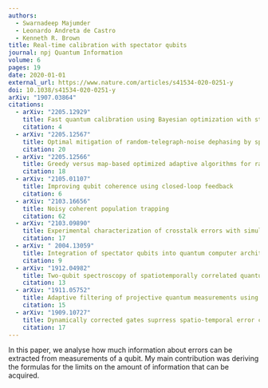 ```yaml
---
authors:
  - Swarnadeep Majumder
  - Leonardo Andreta de Castro
  - Kenneth R. Brown
title: Real-time calibration with spectator qubits
journal: npj Quantum Information
volume: 6
pages: 19
date: 2020-01-01
external_url: https://www.nature.com/articles/s41534-020-0251-y
doi: 10.1038/s41534-020-0251-y
arXiv: "1907.03864"
citations:
  - arXiv: "2205.12929"
    title: Fast quantum calibration using Bayesian optimization with state parameter estimator for non-Markovian environment
    citation: 4
  - arXiv: "2205.12567"
    title: Optimal mitigation of random-telegraph-noise dephasing by spectato-qubit sensing and control
    citation: 20
  - arXiv: "2205.12566"
    title: Greedy versus map-based optimized adaptive algorithms for random-telegraph-noise mitigation by spectator qubits
    citation: 18
  - arXiv: "2105.01107"
    title: Improving qubit coherence using closed-loop feedback
    citation: 6
  - arXiv: "2103.16656"
    title: Noisy coherent population trapping
    citation: 62
  - arXiv: "2103.09890"
    title: Experimental characterization of crosstalk errors with simultaneous gate set tomography
    citation: 17
  - arXiv: " 2004.13059"
    title: Integration of spectator qubits into quantum computer architectures for hardware tuneup and calibration
    citation: 9
  - arXiv: "1912.04982"
    title: Two-qubit spectroscopy of spatiotemporally correlated quantum noise in superconducting qubits
    citation: 13
  - arXiv: "1911.05752"
    title: Adaptive filtering of projective quantum measurements using discrete stochastic methods
    citation: 15
  - arXiv: "1909.10727"
    title: Dynamically corrected gates suprress spatio-temporal error correlations as measured by randomized benchmarking
    citation: 17
---
```

In this paper, we analyse how much information about errors can be extracted
from measurements of a qubit. My main contribution was deriving the
formulas for the limits on the amount of information that can be acquired.
